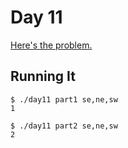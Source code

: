 # Day 11

[Here's the problem.](https://adventofcode.com/2017/day/11)

## Running It

```
$ ./day11 part1 se,ne,sw
1
```

```
$ ./day11 part2 se,ne,sw
2
```
